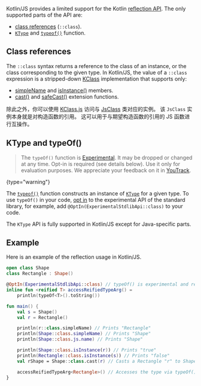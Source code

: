 [//]: # (title: Kotlin/JS 反射)

Kotlin/JS provides a limited support for the Kotlin [reflection API](reflection.md). The only supported parts of the API
are:
* [class references](reflection.md#类引用) (`::class`).
* [`KType`](https://kotlinlang.org/api/latest/jvm/stdlib/kotlin.reflect/-k-type/) and [`typeof()`](https://kotlinlang.org/api/latest/jvm/stdlib/kotlin.reflect/type-of.html) function.

## Class references

The `::class` syntax returns a reference to the class of an instance, or the class corresponding to the given type.
In Kotlin/JS, the value of a `::class` expression is a stripped-down [KClass](https://kotlinlang.org/api/latest/jvm/stdlib/kotlin.reflect/-k-class/)
implementation that supports only:
* [simpleName](https://kotlinlang.org/api/latest/jvm/stdlib/kotlin.reflect/-k-class/simple-name.html)
and [isInstance()](https://kotlinlang.org/api/latest/jvm/stdlib/kotlin.reflect/-k-class/is-instance.html) members.
* [cast()](https://kotlinlang.org/api/latest/jvm/stdlib/kotlin.reflect/cast.html) and 
[safeCast()](https://kotlinlang.org/api/latest/jvm/stdlib/kotlin.reflect/safe-cast.html) extension functions.

除此之外，你可以使用 [KClass.js](https://kotlinlang.org/api/latest/jvm/stdlib/kotlin.js/js.html) 访问<!--
-->与 [JsClass](https://kotlinlang.org/api/latest/jvm/stdlib/kotlin.js/-js-class/index.html) 类对应的实例。
该 `JsClass` 实例本身就是对构造函数的引用。
这可以用于与期望构造函数的引用的 JS 函数进行互操作。

## KType and typeOf()

> The `typeOf()` function is [Experimental](components-stability.md). It may be dropped or changed at any time.
> Opt-in is required (see details below). Use it only for evaluation purposes. We appreciate your feedback on it in [YouTrack](https://youtrack.jetbrains.com/issues/KT).
>
{type="warning"}

The [`typeof()`](https://kotlinlang.org/api/latest/jvm/stdlib/kotlin.reflect/type-of.html) function constructs an instance of [`KType`](https://kotlinlang.org/api/latest/jvm/stdlib/kotlin.reflect/-k-type/)
for a given type. To use `typeOf()` in your code, [opt in](opt-in-requirements.md#选择使用-api) to the experimental
API of the standard library, for example, add `@OptIn(ExperimentalStdlibApi::class)` to your code.

The `KType` API is fully supported in Kotlin/JS except for Java-specific parts.

## Example

Here is an example of the reflection usage in Kotlin/JS.

```kotlin
open class Shape
class Rectangle : Shape()

@OptIn(ExperimentalStdlibApi::class) // typeOf() is experimental and requires an opt-in
inline fun <reified T> accessReifiedTypeArg() =
    println(typeOf<T>().toString())

fun main() {
    val s = Shape()
    val r = Rectangle()

    println(r::class.simpleName) // Prints "Rectangle"
    println(Shape::class.simpleName) // Prints "Shape"
    println(Shape::class.js.name) // Prints "Shape"

    println(Shape::class.isInstance(r)) // Prints "true"
    println(Rectangle::class.isInstance(s)) // Prints "false"
    val rShape = Shape::class.cast(r) // Casts a Rectangle "r" to Shape

    accessReifiedTypeArg<Rectangle>() // Accesses the type via typeOf(). Prints "Rectangle"
}
```


